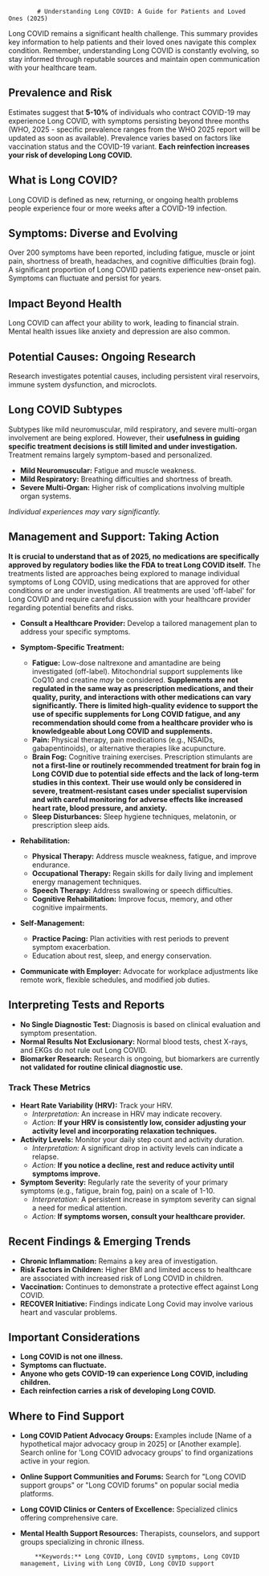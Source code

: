
            # Understanding Long COVID: A Guide for Patients and Loved Ones (2025)

Long COVID remains a significant health challenge. This summary provides key information to help patients and their loved ones navigate this complex condition. Remember, understanding Long COVID is constantly evolving, so stay informed through reputable sources and maintain open communication with your healthcare team.

## Prevalence and Risk

Estimates suggest that **5-10%** of individuals who contract COVID-19 may experience Long COVID, with symptoms persisting beyond three months (WHO, 2025 - specific prevalence ranges from the WHO 2025 report will be updated as soon as available). Prevalence varies based on factors like vaccination status and the COVID-19 variant. **Each reinfection increases your risk of developing Long COVID.**

## What is Long COVID?

Long COVID is defined as new, returning, or ongoing health problems people experience four or more weeks after a COVID-19 infection.

## Symptoms: Diverse and Evolving

Over 200 symptoms have been reported, including fatigue, muscle or joint pain, shortness of breath, headaches, and cognitive difficulties (brain fog). A significant proportion of Long COVID patients experience new-onset pain. Symptoms can fluctuate and persist for years.

## Impact Beyond Health

Long COVID can affect your ability to work, leading to financial strain. Mental health issues like anxiety and depression are also common.

## Potential Causes: Ongoing Research

Research investigates potential causes, including persistent viral reservoirs, immune system dysfunction, and microclots.

## Long COVID Subtypes

Subtypes like mild neuromuscular, mild respiratory, and severe multi-organ involvement are being explored. However, their **usefulness in guiding specific treatment decisions is still limited and under investigation.** Treatment remains largely symptom-based and personalized.

*   **Mild Neuromuscular:** Fatigue and muscle weakness.
*   **Mild Respiratory:** Breathing difficulties and shortness of breath.
*   **Severe Multi-Organ:** Higher risk of complications involving multiple organ systems.

*Individual experiences may vary significantly.*

## Management and Support: Taking Action

**It is crucial to understand that as of 2025, no medications are specifically approved by regulatory bodies like the FDA to treat Long COVID itself.** The treatments listed are approaches being explored to manage individual symptoms of Long COVID, using medications that are approved for other conditions or are under investigation. All treatments are used 'off-label' for Long COVID and require careful discussion with your healthcare provider regarding potential benefits and risks.

*   **Consult a Healthcare Provider:** Develop a tailored management plan to address your specific symptoms.
*   **Symptom-Specific Treatment:**
    *   **Fatigue:** Low-dose naltrexone and amantadine are being investigated (off-label). Mitochondrial support supplements like CoQ10 and creatine *may* be considered. **Supplements are not regulated in the same way as prescription medications, and their quality, purity, and interactions with other medications can vary significantly. There is limited high-quality evidence to support the use of specific supplements for Long COVID fatigue, and any recommendation should come from a healthcare provider who is knowledgeable about Long COVID and supplements.**
    *   **Pain:** Physical therapy, pain medications (e.g., NSAIDs, gabapentinoids), or alternative therapies like acupuncture.
    *   **Brain Fog:** Cognitive training exercises. Prescription stimulants are **not a first-line or routinely recommended treatment for brain fog in Long COVID due to potential side effects and the lack of long-term studies in this context. Their use would only be considered in severe, treatment-resistant cases under specialist supervision and with careful monitoring for adverse effects like increased heart rate, blood pressure, and anxiety.**
    *   **Sleep Disturbances:** Sleep hygiene techniques, melatonin, or prescription sleep aids.

*   **Rehabilitation:**
    *   **Physical Therapy:** Address muscle weakness, fatigue, and improve endurance.
    *   **Occupational Therapy:** Regain skills for daily living and implement energy management techniques.
    *   **Speech Therapy:** Address swallowing or speech difficulties.
    *   **Cognitive Rehabilitation:** Improve focus, memory, and other cognitive impairments.

*   **Self-Management:**
    *   **Practice Pacing:** Plan activities with rest periods to prevent symptom exacerbation.
    *   Education about rest, sleep, and energy conservation.

*   **Communicate with Employer:** Advocate for workplace adjustments like remote work, flexible schedules, and modified job duties.

## Interpreting Tests and Reports

*   **No Single Diagnostic Test:** Diagnosis is based on clinical evaluation and symptom presentation.
*   **Normal Results Not Exclusionary:** Normal blood tests, chest X-rays, and EKGs do not rule out Long COVID.
*   **Biomarker Research:** Research is ongoing, but biomarkers are currently **not validated for routine clinical diagnostic use.**

### Track These Metrics

*   **Heart Rate Variability (HRV):** Track your HRV.
    *   *Interpretation:* An increase in HRV may indicate recovery.
    *   *Action:* **If your HRV is consistently low, consider adjusting your activity level and incorporating relaxation techniques.**
*   **Activity Levels:** Monitor your daily step count and activity duration.
    *   *Interpretation:* A significant drop in activity levels can indicate a relapse.
    *   *Action:* **If you notice a decline, rest and reduce activity until symptoms improve.**
*   **Symptom Severity:** Regularly rate the severity of your primary symptoms (e.g., fatigue, brain fog, pain) on a scale of 1-10.
    *   *Interpretation:* A persistent increase in symptom severity can signal a need for medical attention.
    *   *Action:* **If symptoms worsen, consult your healthcare provider.**

## Recent Findings & Emerging Trends

*   **Chronic Inflammation:** Remains a key area of investigation.
*   **Risk Factors in Children:** Higher BMI and limited access to healthcare are associated with increased risk of Long COVID in children.
*   **Vaccination:** Continues to demonstrate a protective effect against Long COVID.
*   **RECOVER Initiative:** Findings indicate Long Covid may involve various heart and vascular problems.

## Important Considerations

*   **Long COVID is not one illness.**
*   **Symptoms can fluctuate.**
*   **Anyone who gets COVID-19 can experience Long COVID, including children.**
*   **Each reinfection carries a risk of developing Long COVID.**

## Where to Find Support

*   **Long COVID Patient Advocacy Groups:** Examples include \[Name of a hypothetical major advocacy group in 2025] or \[Another example]. Search online for 'Long COVID advocacy groups' to find organizations active in your region.
*   **Online Support Communities and Forums:** Search for "Long COVID support groups" or "Long COVID forums" on popular social media platforms.
*   **Long COVID Clinics or Centers of Excellence:** Specialized clinics offering comprehensive care.
*   **Mental Health Support Resources:** Therapists, counselors, and support groups specializing in chronic illness.

            **Keywords:** Long COVID, Long COVID symptoms, Long COVID management, Living with Long COVID, Long COVID support
            